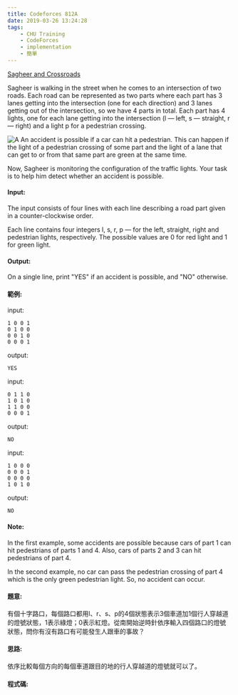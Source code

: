 ```yaml
---
title: Codeforces 812A
date: 2019-03-26 13:24:28
tags:
    - CHU Training
    - CodeForces
    - implementation
    - 簡單
---
```


[Sagheer and Crossroads](https://codeforces.com/problemset/problem/812/A)

Sagheer is walking in the street when he comes to an intersection of two roads. Each road can be represented as two parts where each part has 3 lanes getting into the intersection (one for each direction) and 3 lanes getting out of the intersection, so we have 4 parts in total. Each part has 4 lights, one for each lane getting into the intersection (l — left, s — straight, r — right) and a light p for a pedestrian crossing. 
<!-- more -->
![A](A.PNG)
An accident is possible if a car can hit a pedestrian. This can happen if the light of a pedestrian crossing of some part and the light of a lane that can get to or from that same part are green at the same time.

Now, Sagheer is monitoring the configuration of the traffic lights. Your task is to help him detect whether an accident is possible.

#### Input:
The input consists of four lines with each line describing a road part given in a counter-clockwise order.

Each line contains four integers l, s, r, p — for the left, straight, right and pedestrian lights, respectively. The possible values are 0 for red light and 1 for green light.

#### Output:
On a single line, print "YES" if an accident is possible, and "NO" otherwise.

#### 範例:
input:
```
1 0 0 1
0 1 0 0
0 0 1 0
0 0 0 1
```
output:
```
YES
```
input:
```
0 1 1 0
1 0 1 0
1 1 0 0
0 0 0 1
```
output:
```
NO
```
input:
```
1 0 0 0
0 0 0 1
0 0 0 0
1 0 1 0
```
output:
```
NO
```

#### Note:
In the first example, some accidents are possible because cars of part 1 can hit pedestrians of parts 1 and 4. Also, cars of parts 2 and 3 can hit pedestrians of part 4.

In the second example, no car can pass the pedestrian crossing of part 4 which is the only green pedestrian light. So, no accident can occur.

#### 題意:
有個十字路口，每個路口都用l、r、s、p的4個狀態表示3個車道加1個行人穿越道的燈號狀態，1表示綠燈；0表示紅燈。從南開始逆時針依序輸入四個路口的燈號狀態，問你有沒有路口有可能發生人跟車的事故？

#### 思路:
依序比較每個方向的每個車道跟目的地的行人穿越道的燈號就可以了。

#### 程式碼:
<script src="https://gist.github.com/Daviswww/7144cb5d6c8af5c7db3a1405a970a185.js"></script>
